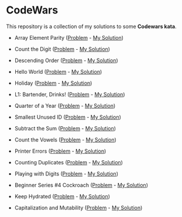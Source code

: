 # CodeWars

This repository is a collection of my solutions to some **Codewars kata**.

- Array Element Parity ([Problem](https://www.codewars.com/kata/5a092d9e46d843b9db000064) - [My Solution](https://github.com/danaeharris/CodeWars/blob/master/arrayElementParity.js))

- Count the Digit ([Problem](https://www.codewars.com/kata/566fc12495810954b1000030) - [My Solution](https://github.com/danaeharris/CodeWars/blob/master/countTheDigit.js))

- Descending Order ([Problem](https://www.codewars.com/kata/5467e4d82edf8bbf40000155) - [My Solution](https://github.com/danaeharris/CodeWars/blob/master/descendingOrder.js))

- Hello World ([Problem](codewars.com/kata/523b4ff7adca849afe000035) - [My Solution](<(https://github.com/danaeharris/CodeWars/blob/master/helloWorld.js)>))

- Holiday ([Problem](https://www.codewars.com/kata/57e92e91b63b6cbac20001e5) - [My Solution](https://github.com/danaeharris/CodeWars/blob/master/holidayViii%20DutyFree.js))

- L1: Bartender, Drinks! ([Problem](https://www.codewars.com/kata/568dc014440f03b13900001d) - [My Solution](https://github.com/danaeharris/CodeWars/blob/master/bartenderDrinks.js))

- Quarter of a Year ([Problem](https://www.codewars.com/kata/5ce9c1000bab0b001134f5af) - [My Solution](https://github.com/danaeharris/CodeWars/blob/master/quarterOfAYear.js))

- Smallest Unused ID ([Problem](<(https://www.codewars.com/kata/55eea63119278d571d00006a)>) - [My Solution](https://github.com/danaeharris/CodeWars/blob/master/smallestUnusedId.js))

- Subtract the Sum ([Problem](<(https://www.codewars.com/kata/56c5847f27be2c3db20009c3)>) - [My Solution](<(https://github.com/danaeharris/CodeWars/blob/master/subtractTheSum.js)>))

- Count the Vowels ([Problem](<(https://www.codewars.com/kata/54ff3102c1bad923760001f3/train/javascript)>) - [My Solution](<(https://github.com/danaeharris/CodeWars/blob/master/vowelCount.js)>))

- Printer Errors ([Problem](<(https://www.codewars.com/kata/56541980fa08ab47a0000040)>) - [My Solution](<(https://github.com/danaeharris/CodeWars/blob/master/printerErrors.js)>))

- Counting Duplicates ([Problem](<(https://www.codewars.com/kata/54bf1c2cd5b56cc47f0007a1)>) - [My Solution](<(https://github.com/danaeharris/CodeWars/blob/master/countingDuplicates.js)>))
 
- Playing with Digits ([Problem](<(https://www.codewars.com/kata/5552101f47fc5178b1000050)>) - [My Solution](<(https://github.com/danaeharris/CodeWars/blob/master/playingWithDigits.js)>))

- Beginner Series #4 Cockroach ([Problem](<(https://www.codewars.com/kata/55fab1ffda3e2e44f00000c6)>) - [My Solution](<(https://github.com/danaeharris/CodeWars/blob/master/beginnerSeries%234Cockroach.js)>))

- Keep Hydrated ([Problem](<(https://www.codewars.com/kata/582cb0224e56e068d800003c)>) - [My Solution](<(https://github.com/danaeharris/CodeWars/commit/818fd3227e6d9191250fa72864321e3be6ada60a)>))

- Capitalization and Mutability ([Problem](<(https://www.codewars.com/kata/595970246c9b8fa0a8000086)>) - [My Solution](<(https://github.com/danaeharris/CodeWars/commit/da459d82c0d0897f29897f057c892050bdcbfe7e)>))
